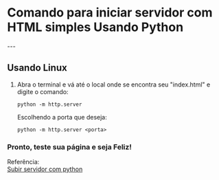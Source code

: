 <h1> Comando para iniciar servidor com HTML simples Usando Python </h1>
---

## Usando Linux

1.  Abra o terminal e vá até o local onde se encontra seu "index.html" e digite o comando:

        python -m http.server

    Escolhendo a porta que deseja:

        python -m http.server <porta>

### Pronto, teste sua página e seja Feliz!

Referência:  
[Subir servidor com python](https://github.com/ghickman/classify/issues/16)
